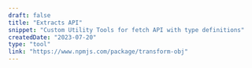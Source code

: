 ```yaml
---
draft: false
title: "Extracts API"
snippet: "Custom Utility Tools for fetch API with type definitions"
createdDate: "2023-07-20"
type: "tool"
link: "https://www.npmjs.com/package/transform-obj"
---
```

